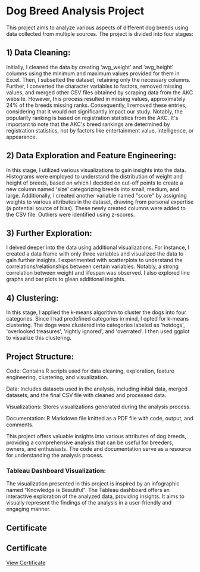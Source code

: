 # Dog Breed Analysis Project
This project aims to analyze various aspects of different dog breeds using data collected from multiple sources. The project is divided into four stages:

## 1) Data Cleaning: 
Initially, I cleaned the data by creating 'avg_weight' and 'avg_height' columns using the minimum and maximum values provided for them in Excel. Then, I subsetted the dataset, retaining only the necessary columns. Further, I converted the character variables to factors, removed missing values, and merged other CSV files obtained by scraping data from the AKC website. However, this process resulted in missing values, approximately 24% of the breeds missing ranks. Consequently, I removed these entries, considering that it would not significantly impact our study. Notably, the popularity ranking is based on registration statistics from the AKC. It's important to note that the AKC's breed rankings are determined by registration statistics, not by factors like entertainment value, intelligence, or appearance.

## 2) Data Exploration and Feature Engineering: 
In this stage, I utilized various visualizations to gain insights into the data. Histograms were employed to understand the distribution of weight and height of breeds, based on which I decided on cut-off points to create a new column named 'size' categorizing breeds into small, medium, and large. Additionally, I created another variable named "score" by assigning weights to various attributes in the dataset, drawing from personal expertise (a potential source of bias). These newly created columns were added to the CSV file. Outliers were identified using z-scores.

## 3) Further Exploration: 
I delved deeper into the data using additional visualizations. For instance, I created a data frame with only three variables and visualized the data to gain further insights. I experimented with scatterplots to understand the correlations/relationships between certain variables. Notably, a strong correlation between weight and lifespan was observed. I also explored line graphs and bar plots to glean additional insights.

## 4) Clustering: 
In this stage, I applied the k-means algorithm to cluster the dogs into four categories. Since I had predefined categories in mind, I opted for k-means clustering. The dogs were clustered into categories labeled as 'hotdogs', 'overlooked treasures', 'rightly ignored', and 'overrated'. I then used ggplot to visualize this clustering.

## Project Structure:
Code: Contains R scripts used for data cleaning, exploration, feature engineering, clustering, and visualization.

Data: Includes datasets used in the analysis, including initial data, merged datasets, and the final CSV file with cleaned and processed data.

Visualizations: Stores visualizations generated during the analysis process.

Documentation: R Markdown file knitted as a PDF file with code, output, and comments.

This project offers valuable insights into various attributes of dog breeds, providing a comprehensive analysis that can be useful for breeders, owners, and enthusiasts. The code and documentation serve as a resource for understanding the analysis process.

### Tableau Dashboard Visualization:
The visualization presented in this project is inspired by an infographic named "Knowledge is Beautiful". The Tableau dashboard offers an interactive exploration of the analyzed data, providing insights. It aims to visually represent the findings of the analysis in a user-friendly and engaging manner.

## Certificate

## Certificate

[View Certificate](https://drive.google.com/file/d/1I90IIUkaPLaKDNhDyHb_MIHga1AwG_u5/view?usp=drive_link)


